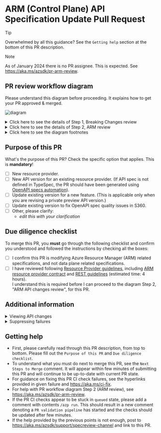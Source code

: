# ARM (Control Plane) API Specification Update Pull Request 

> [!TIP]
> Overwhelmed by all this guidance? See the `Getting help` section at the bottom of this PR description.

> [!NOTE]
> As of January 2024 there is no PR assignee. This is expected. See https://aka.ms/azsdk/pr-arm-review.

## PR review workflow diagram

Please understand this diagram before proceeding. It explains how to get your PR approved & merged.

![diagram](https://github.com/Azure/azure-rest-api-specs/assets/20296335/9e51cff7-28f7-4ae7-99a3-0f4a116c759f)

<details>
<summary>Click here to see the details of Step 1, Breaking Changes review</summary>

If you are in purview of Step 1 of the diagram, follow the [Breaking Changes review process].  
**IMPORTANT!** This applies even if you believe your PR was mislabeled, for any reason, including tool failure.
</details>

<details> 
<summary>Click here to see the details of Step 2, ARM review</summary>

See https://aka.ms/azsdk/pr-arm-review.
</details>

<details>
<summary> Click here to see the diagram footnotes</summary>

### Diagram footnotes

[1] See [ARM review queue] (for **PR merge** queues, see [2]).  
[2] [public repo merge queue], [private repo merge queue] (for **ARM review** queue, [1])  
The ARM reviewer on-call engineer visits the merge queue twice a day, so the approximate ETA for merges is 12 - 24 hours.

</details>

## Purpose of this PR

What's the purpose of this PR? Check the specific option that applies. This is **mandatory**!

  - [ ] New resource provider.
  - [ ] New API version for an existing resource provider. (If API spec is not defined in TypeSpec, the PR should have been generated using [OpenAPI specs automation](https://aka.ms/azsdkdocs/createopenapispec)).
  - [ ] Update existing version for a new feature. (This is applicable only when you are revising a private preview API version.)
  - [ ] Update existing version to fix OpenAPI spec quality issues in S360.
  - [ ] Other, please clarify:
    - _edit this with your clarification_

## Due diligence checklist

To merge this PR, you **must** go through the following checklist and confirm you understood 
and followed the instructions by checking all the boxes:

- [ ] I confirm this PR is modifying Azure Resource Manager (ARM) related specifications, and not data plane related specifications.
- [ ] I have reviewed following [Resource Provider guidelines](https://aka.ms/rpguidelines), including
  [ARM resource provider contract](https://github.com/Azure/azure-resource-manager-rpc) and
  [REST guidelines](https://github.com/microsoft/api-guidelines/blob/vNext/azure/Guidelines.md) (estimated time: 4 hours).  
  I understand this is required before I can proceed to the diagram Step 2, "ARM API changes review", for this PR.

## Additional information

<details>
<summary> Viewing API changes</summary>

For convenient view of the API changes made by this PR, refer to the URLs provided in the table 
in the `Generated ApiView` comment added to this PR. You can use ApiView to show API versions diff. 

</details>
<details>
<summary>Suppressing failures</summary>

If one or multiple validation error/warning suppression(s) is detected in your PR, please follow the 
[suppressions guide](https://aka.ms/azsdk/pr-suppressions) to get approval.

</details>

## Getting help

- First, please carefully read through this PR description, from top to bottom. Please fill out the `Purpose of this PR` and `Due diligence checklist`.
- To understand what you must do next to merge this PR, see the `Next Steps to Merge` comment. It will appear within few minutes of submitting this PR and will continue to be up-to-date with current PR state.
- For guidance on fixing this PR CI check failures, see the hyperlinks provided in given failure 
  and https://aka.ms/ci-fix.
- For help with PR workflow diagram Step 2 (ARM review), see https://aka.ms/azsdk/pr-arm-review.
- If the PR CI checks appear to be stuck in `queued` state, please add a comment with contents `/azp run`.
  This should result in a new comment denoting a `PR validation pipeline` has started and the checks should be updated after few minutes.
- If the help provided by the previous points is not enough, post to https://aka.ms/azsdk/support/specreview-channel and link to this PR.

[ARM review queue]: https://aka.ms/azsdk/pr-arm-review#about-the-arm-review-queue
[public repo merge queue]: https://github.com/Azure/azure-rest-api-specs/pulls?q=is%3Aopen+is%3Apr+label%3AMergeRequested+label%3Aresource-manager+draft%3Afalse+sort%3Acreated-asc
[private repo merge queue]: https://github.com/Azure/azure-rest-api-specs-pr/pulls?q=is%3Aopen+is%3Apr+label%3AMergeRequested+label%3Aresource-manager+-label%3AApproved-OkToMerge+draft%3Afalse+sort%3Acreated-asc
[Breaking Changes review process]: https://aka.ms/brch
